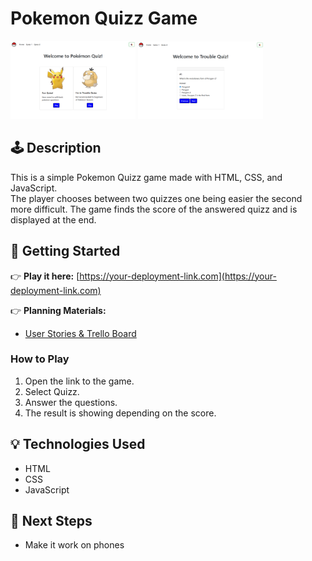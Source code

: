 # Pokemon Quizz Game

<img src="https://github.com/Ebrahimuo/js-pokemon-quizz/blob/main/img/Screenshot%201.png" width="200" />
<img src="https://github.com/Ebrahimuo/js-pokemon-quizz/blob/main/img/Screenshot%202.png" width="200" />

## 🕹️ Description

This is a simple Pokemon Quizz game made with HTML, CSS, and JavaScript.  
The player chooses between two quizzes one being easier the second more difficult.
The game finds the score of the answered quizz and is displayed at the end.

## 🚀 Getting Started

👉 **Play it here:** [https://your-deployment-link.com](https://your-deployment-link.com)

👉 **Planning Materials:**
- [User Stories & Trello Board](https://trello.com/b/NoOcqn3J/quiz-game)

### How to Play
1. Open the link to the game.
2. Select Quizz.
3. Answer the questions.
4. The result is showing depending on the score.

## 💡 Technologies Used

- HTML
- CSS
- JavaScript

## 🚧 Next Steps

- Make it work on phones
